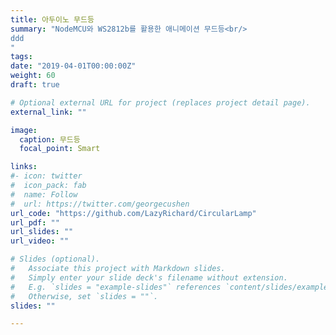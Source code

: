 ```yaml
---
title: 아두이노 무드등
summary: "NodeMCU와 WS2812b를 활용한 애니메이션 무드등<br/>
ddd
"
tags:
date: "2019-04-01T00:00:00Z"
weight: 60
draft: true

# Optional external URL for project (replaces project detail page).
external_link: ""

image:
  caption: 무드등
  focal_point: Smart

links:
#- icon: twitter
#  icon_pack: fab
#  name: Follow
#  url: https://twitter.com/georgecushen
url_code: "https://github.com/LazyRichard/CircularLamp"
url_pdf: ""
url_slides: ""
url_video: ""

# Slides (optional).
#   Associate this project with Markdown slides.
#   Simply enter your slide deck's filename without extension.
#   E.g. `slides = "example-slides"` references `content/slides/example-slides.md`.
#   Otherwise, set `slides = ""`.
slides: ""

---
```

